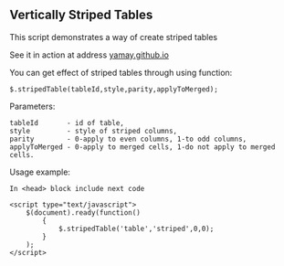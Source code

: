 Vertically Striped Tables
-------------- 
This script demonstrates a way of create striped tables

See it in action at address
[yamay.github.io](http://yamay.github.io)

You can get effect of striped tables through using function:

	$.stripedTable(tableId,style,parity,applyToMerged);

Parameters:

	tableId       - id of table,
	style         - style of striped columns,
	parity        - 0-apply to even columns, 1-to odd columns,
	applyToMerged - 0-apply to merged cells, 1-do not apply to merged cells.

Usage example:

	In <head> block include next code

	<script type="text/javascript">
		$(document).ready(function()
			{
				$.stripedTable('table','striped',0,0);
			}
		);
	</script>
